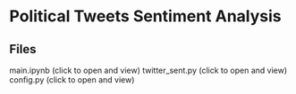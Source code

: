 # Political Tweets Sentiment Analysis
## Files
main.ipynb (click to open and view)
twitter_sent.py (click to open and view)
config.py (click to open and view)